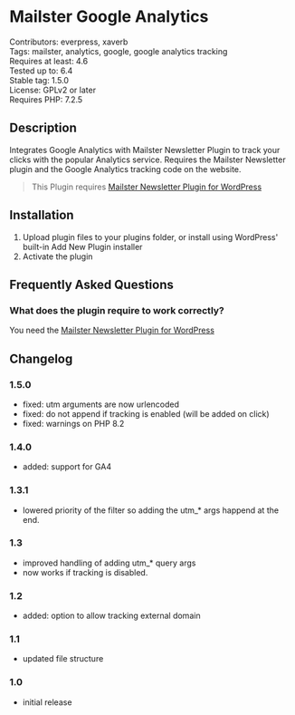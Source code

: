 # Mailster Google Analytics

Contributors: everpress, xaverb  
Tags: mailster, analytics, google, google analytics tracking  
Requires at least: 4.6  
Tested up to: 6.4  
Stable tag: 1.5.0  
License: GPLv2 or later  
Requires PHP: 7.2.5

## Description

Integrates Google Analytics with Mailster Newsletter Plugin to track your clicks with the popular Analytics service.
Requires the Mailster Newsletter plugin and the Google Analytics tracking code on the website.

> This Plugin requires [Mailster Newsletter Plugin for WordPress](https://mailster.co/?utm_campaign=wporg&utm_source=wordpress.org&utm_medium=readme&utm_term=Google+Analytics)

## Installation

1. Upload plugin files to your plugins folder, or install using WordPress' built-in Add New Plugin installer
2. Activate the plugin

## Frequently Asked Questions

### What does the plugin require to work correctly?

You need the [Mailster Newsletter Plugin for WordPress](https://mailster.co/?utm_campaign=wporg&utm_source=wordpress.org&utm_medium=readme&utm_term=Google+Analytics)

## Changelog

### 1.5.0

- fixed: utm arguments are now urlencoded
- fixed: do not append if tracking is enabled (will be added on click)
- fixed: warnings on PHP 8.2

### 1.4.0

- added: support for GA4

### 1.3.1

- lowered priority of the filter so adding the utm\_\* args happend at the end.

### 1.3

- improved handling of adding utm\_\* query args
- now works if tracking is disabled.

### 1.2

- added: option to allow tracking external domain

### 1.1

- updated file structure

### 1.0

- initial release
